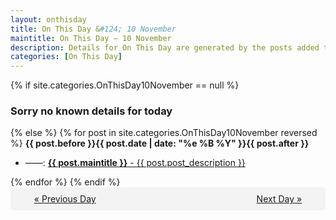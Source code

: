 ```yaml
---
layout: onthisday
title: On This Day &#124; 10 November
maintitle: On This Day — 10 November
description: Details for On This Day are generated by the posts added to the website so the content is subject to changes/updates over time.
categories: [On This Day]
---
```


{% if site.categories.OnThisDay10November == null %}
<h3>Sorry no known details for today</h3>
{% else %}
{% for post in site.categories.OnThisDay10November reversed %}
<strong>{{ post.before }}{{ post.date | date: "%e %B %Y" }}{{ post.after }}</strong>
<ul>
<li> ——: <a class="{{ post.class }}" href="{{ post.url }}"><strong>{{ post.maintitle }}</strong> - {{ post.post_description }}</a></li>
</ul>
{% endfor %}
{% endif %}

<div style="background-color: #f3f3f3; padding: 10px; border-radius: 5px; text-align: center; display: flex; justify-content: space-evenly;">
<a href="/onthisday/11/11-09">« Previous Day</a>
<span style="visibility:hidden;">[ Visit Leap Year February 29 ]</span>
<a href="/onthisday/11/11-11">Next Day »</a>
</div>
